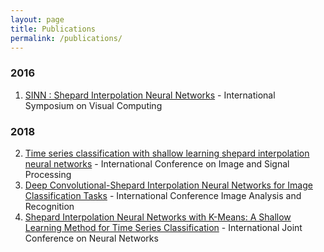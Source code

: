 ```yaml
---
layout: page
title: Publications
permalink: /publications/
---
```


### 2016
1. [SINN : Shepard Interpolation Neural Networks](https://link.springer.com/chapter/10.1007/978-3-319-50832-0_34) - International Symposium on Visual Computing

### 2018
2. [Time series classification with shallow learning shepard interpolation neural networks](https://link.springer.com/chapter/10.1007/978-3-319-94211-7_36) - International Conference on Image and Signal Processing
3. [Deep Convolutional-Shepard Interpolation Neural Networks for Image Classification Tasks](https://link.springer.com/chapter/10.1007/978-3-319-93000-8_21) - International Conference Image Analysis and Recognition
4. [Shepard Interpolation Neural Networks with K-Means: A Shallow Learning Method for Time Series Classification](https://ieeexplore.ieee.org/abstract/document/8489490) - International Joint Conference on Neural Networks